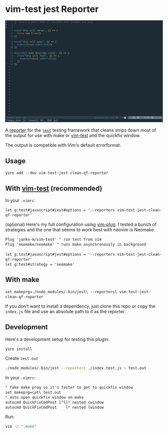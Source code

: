 # vim-test jest Reporter

![vim-test jest demo](./vim-test-jest-demo.gif)

A [reporter](https://facebook.github.io/jest/docs/en/configuration.html#reporters-array-modulename-modulename-options)
for the [`jest`](https://facebook.github.io/jest/) testing framework that cleans
strips down most of the output for use with make or [vim-test](https://github.com/janko-m/vim-test)
and the quickfix window.

The output is compatible with Vim's default errorformat.

## Usage

```
yarn add --dev vim-test-jest-clean-qf-reporter
```

## With [vim-test](https://github.com/janko-m/vim-test) (recommended)

In your `.vimrc`:

```viml
let g:test#javascript#jest#options = '--reporters vim-test-jest-clean-qf-reporter'
```

(optional) Here's my full configuration using [vim-plug](https://github.com/junegunn/vim-plug). I tested a bunch of strategies and the one that seems to work best with neovim is Neomake.

```viml
Plug 'janko-m/vim-test' " run test from vim
Plug 'neomake/neomake' " runs make asynchronously in background

let g:test#javascript#jest#options = '--reporters vim-test-jest-clean-qf-reporter'
let g:test#strategy = 'neomake'
```

## With make

```viml
set makeprg=./node_modules/.bin/jest\ --reporters\ vim-test-jest-clean-qf-reporter
```


If you don't want to install a dependency, just clone this repo or copy the
`index.js` file and use an absolute path to it as the reporter.


## Development

Here's a development setup for testing this plugin:

```sh
yarn install
```

Create `test.out`

```sh
./node_modules/.bin/jest --reporters ./index.test.js > test.out
```

In your `.vimrc`:

```viml
" fake make prog so it's faster to get to quickfix window
set makeprg=cat\ test.out
" auto open quickfix window on make
autocmd QuickFixCmdPost [^l]* nested cwindow
autocmd QuickFixCmdPost    l* nested lwindow
```

Run:

```sh
vim -c ":make"
```


